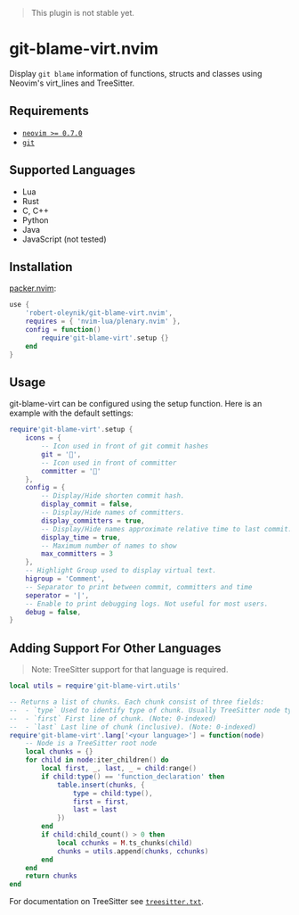 > This plugin is not stable yet.

# git-blame-virt.nvim

Display `git blame` information of functions, structs and classes using Neovim's virt_lines and TreeSitter.

## Requirements

 - [`neovim >= 0.7.0`](https://neovim.io/)
 - [`git`](https://git-scm.com/)

## Supported Languages

 - Lua
 - Rust
 - C, C++
 - Python
 - Java
 - JavaScript (not tested)

## Installation

[packer.nvim](https://github.com/wbthomason/packer.nvim):

```lua
use {
	'robert-oleynik/git-blame-virt.nvim',
	requires = { 'nvim-lua/plenary.nvim' },
	config = function()
		require'git-blame-virt'.setup {}
	end
}
```

## Usage

git-blame-virt can be configured using the setup function. Here is an example with the default settings:

```lua
require'git-blame-virt'.setup {
	icons = {
		-- Icon used in front of git commit hashes
		git = '',
		-- Icon used in front of committer
		committer = '👥'
	},
	config = {
		-- Display/Hide shorten commit hash.
		display_commit = false,
		-- Display/Hide names of committers.
		display_committers = true,
		-- Display/Hide names approximate relative time to last commit.
		display_time = true,
		-- Maximum number of names to show
		max_committers = 3
	},
	-- Highlight Group used to display virtual text.
	higroup = 'Comment',
	-- Separator to print between commit, committers and time
	seperator = '|',
	-- Enable to print debugging logs. Not useful for most users.
	debug = false,
}
```

## Adding Support For Other Languages

> Note: TreeSitter support for that language is required.

```lua
local utils = require'git-blame-virt.utils'

-- Returns a list of chunks. Each chunk consist of three fields:
--	- `type` Used to identify type of chunk. Usually TreeSitter node type.
--  - `first` First line of chunk. (Note: 0-indexed)
--  - `last` Last line of chunk (inclusive). (Note: 0-indexed)
require'git-blame-virt'.lang['<your language>'] = function(node)
	-- Node is a TreeSitter root node
	local chunks = {}
	for child in node:iter_children() do
		local first, _, last, _ = child:range()
		if child:type() == 'function_declaration' then
			table.insert(chunks, {
				type = child:type(),
				first = first,
				last = last
			})
		end
		if child:child_count() > 0 then
			local cchunks = M.ts_chunks(child)
			chunks = utils.append(chunks, cchunks)
		end
	end
	return chunks
end
```

For documentation on TreeSitter see [`treesitter.txt`](https://neovim.io/doc/user/treesitter.html).
